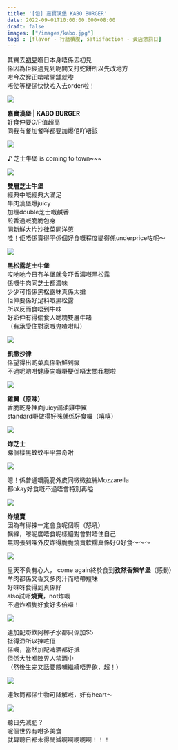 ```yaml
---
title: '[包] 嘉寶漢堡 KABO BURGER'
date: 2022-09-01T10:00:00.000+08:00
draft: false
images: ["/images/kabo.jpg"]
tags : [flavor - 行膳積腹, satisfaction - 黃店懲罰日]
---
```


其實去[初見](https://hidie.net/shoken/)嗰日本身唔係去初見  
係因為佢經過見到呢間又打蛇餅所以先改地方  
咁今次睺正啱啱開舖就嚟  
唔使等梗係快快咗入去order啦！  

![](/images/kabo1.jpg)

**嘉寶漢堡 | KABO BURGER**  
好食仲要C/P值超高  
同我有餐加餐咩都要加爆佢吖唔該  

![](/images/kabo.jpg)

♪ 芝士牛堡 is coming to town~~~

![](/images/kabo2.jpg)

**雙層芝士牛堡**  
經典中嘅經典大滿足  
牛肉漢堡爆juicy  
加埋double芝士嘅鹹香  
煎香過嘅脆脆包身  
同新鮮大片沙律菜同洋蔥  
哇！佢唔係賣得平係個好食嘅程度變得係underprice咗呢～  

![](/images/kabo3.jpg)

**黑松露芝士牛堡**  
哎吔吔今日冇羊堡就食吓香濃嘅黑松露  
係嘅牛肉同芝士都濃味  
少少可惜係黑松露味真係太搶  
佢仲要係好足料嘅黑松露  
所以反而食唔到牛味  
好彩仲有得偷食人哋塊雙層牛啫  
（有承受住對家嘅鬼喳咁叫）  

![](/images/kabo4.jpg)

**凱撒沙律**  
係望得出啲菜真係新鮮到癲  
不過呢啲咁健康向嘅嘢梗係唔太關我樹啦  

![](/images/kabo5.jpg)

**雞翼（原味）**  
香脆乾身裡面juicy漏油雞中翼  
standard嘢做得好咪就係好食囉（嘻嘻）  

![](/images/kabo6.jpg)

**炸芝士**  
睇個樣黑蚊蚊平平無奇咁  

![](/images/kabo7.jpg)

嗯！係普通嘅脆脆外皮同微微拉絲Mozzarella  
都okay好食嘅不過唔會特別再嗌  

![](/images/kabo8.jpg)

**炸燒賣**  
因為有得揀一定會食呢個啊（怒吼）  
黐線，嚟呢度唔食呢樣絕對會對唔住自己  
無誇張到㗎外皮炸得脆脆燒賣軟糯真係好Q好食～～～  

![](/images/kabo9.jpg)

皇天不負有心人， come again終於食到**孜然香辣羊堡**（感動）  
羊肉都係又香又多肉汁而唔帶羶味  
好味呀食得到真係好  
also試吓**燒賣**，not炸嘅  
不過炸嗰隻好食好多倍囉！  

![](/images/kabo10.jpg)

連加配嘢飲阿椰子水都只係加$5  
抵得滯所以揀咗佢  
係嘅，當然加配啤酒都好抵  
但係大肚嗰陣畀人禁酒中  
（然後生完又話要餵哺繼續唔畀飲，超！）  

![](/images/kabo11.jpg)

連飲筒都係生物可降解嘅，好有heart～  

![](/images/kabo12.jpg)

聽日先減肥？  
呢個世界有咁多美食  
就算聽日都未得閒減啊啊啊啊啊！！！  
